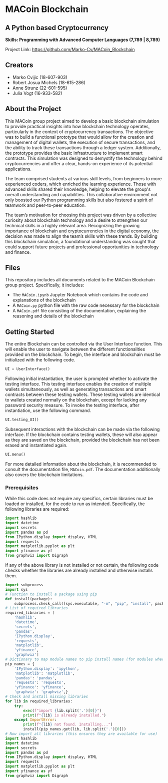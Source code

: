 # MACoin Blockchain
## A Python based Cryptocurrency
**Skills: Programming with Advanced Computer Languages (7,789 | 8,789)**

Project Link: https://github.com/Marko-Cv/MACoin_Blockchain

## Creators
- Marko Cvijic (18-607-903)
- Robert Josua Michels (18-615-286)
- Anne Strunz (22-601-595)
- Julia Vogt (16-933-582)

## About the Project
This MACoin group project aimed to develop a basic blockchain simulation to provide practical insights into how blockchain technology operates, particularly in the context of cryptocurrency transactions. The objective was to build a functional prototype that would allow for the creation and management of digital wallets, the execution of secure transactions, and the ability to track these transactions through a ledger system. Additionally, the prototype provides the basic infrastructure to implement smart contracts. This simulation was designed to demystify the technology behind cryptocurrencies and offer a clear, hands-on experience of its potential applications.

The team comprised students at various skill levels, from beginners to more experienced coders, which enriched the learning experience. Those with advanced skills shared their knowledge, helping to elevate the group's overall understanding and capabilities. This collaborative environment not only boosted our Python programming skills but also fostered a spirit of teamwork and peer-to-peer education.

The team’s motivation for choosing this project was driven by a collective curiosity about blockchain technology and a desire to strengthen our technical skills in a highly relevant area. Recognizing the growing importance of blockchain and cryptocurrencies in the digital economy, the decision was made to align the team’s skills with these trends. By building this blockchain simulation, a foundational understanding was sought that could support future projects and professional opportunities in technology and finance.


## Files
This repository includes all documents related to the MACoin Blockchain group project.
Specifically, it includes:
- The `MACoin.ipynb` Jupyter Notebook which contains the code and explanations of the blockchain
- A `MACoin.py` python file with the raw code necessary for the blockchain
- A `MACoin.pdf` file consisting of the documentation, explaining the reasoning and details of the blockchain

## Getting Started
The entire Blockchain can be controlled via the User Interface function. This will enable the user to navigate between the different functionalities provided on the blockchain.
To begin, the interface and blockchain must be initialized with the following code.
```python
UI = UserInterface()
```
Following initial instantiation, the user is prompted whether to activate the testing interface. This testing interface enables the creation of multiple wallets simultaneously, as well as generating transactions and smart contracts between these testing wallets. These testing wallets are identical to wallets created normally on the blockchain, except for lacking any password security measure. To invoke the testing interface, after instantiation, use the following command.
```python
UI.testing_UI()
```
Subsequent interactions with the blockchain can be made via the following interface. If the blockchain contains testing wallets, these will also appear as they are saved on the blockchain, provided the blockchain has not been erased and instantiated again.
```python
UI.menu()
```
For more detailed information about the blockchain, it is recommended to consult the documentation file, `MACoin.pdf`. The documentation additionally also covers the blockchain limitations.

### Prerequisites
While this code does not require any specifics, certain libraries must be loaded or installed, for the code to run as intended.
Specifically, the following libraries are required:
```python
import hashlib
import datetime
import secrets
import pandas as pd
from IPython.display import display, HTML
import requests
import matplotlib.pyplot as plt
import yfinance as yf
from graphviz import Digraph
```
If any of the above library is not installed or not certain, the following code checks whether the libraries are already installed and otherwise installs them.
```python
import subprocess
import sys
# Function to install a package using pip
def install(package):
    subprocess.check_call([sys.executable, "-m", "pip", "install", package])
# List of required libraries
required_libraries = [
    'hashlib',
    'datetime',
    'secrets',
    'pandas',
    'IPython.display',
    'requests',
    'matplotlib',
    'yfinance',
    'graphviz']
# Dictionary to map module names to pip install names (for modules where they differ)
pip_names = {
    'IPython.display': 'ipython',
    'matplotlib': 'matplotlib',
    'pandas': 'pandas',
    'requests': 'requests',
    'yfinance': 'yfinance',
    'graphviz': 'graphviz',}
# Check and install missing libraries
for lib in required_libraries:
    try:
        exec(f"import {lib.split('.')[0]}")
        print(f"{lib} is already installed.")
    except ImportError:
        print(f"{lib} not found. Installing...")
        install(pip_names.get(lib, lib.split('.')[0]))
# Now import all libraries (this ensures they are available for use)
import hashlib
import datetime
import secrets
import pandas as pd
from IPython.display import display, HTML
import requests
import matplotlib.pyplot as plt
import yfinance as yf
from graphviz import Digraph
```
